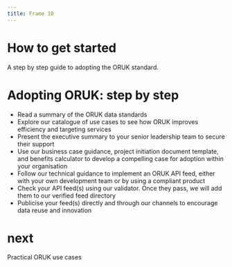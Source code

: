 ```yaml
---
title: Frame 10
---
```


# How to get started

A step by step guide to adopting the ORUK standard.

# Adopting ORUK: step by step 

- Read a summary of the ORUK data standards
- Explore our catalogue of use cases to see how ORUK improves efficiency and targeting services
- Present the executive summary to your senior leadership team to secure their support
- Use our business case guidance, project initiation document template, and benefits calculator to develop a compelling case for adoption within your organisation
- Follow our technical guidance to implement an ORUK API feed, either with your own development team or by using a compliant product
- Check your API feed(s) using our validator. Once they pass, we will add them to our verified feed directory
- Publicise your feed(s) directly and through our channels to encourage data reuse and innovation

# next

Practical ORUK use cases